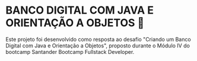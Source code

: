 # BANCO DIGITAL COM JAVA E ORIENTAÇÃO A OBJETOS  :bank:

Este projeto foi desenvolvido como resposta ao desafio "Criando um Banco Digital com Java e Orientação a Objetos", proposto durante o Módulo IV do bootcamp Santander Bootcamp Fullstack Developer.